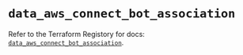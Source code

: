 # `data_aws_connect_bot_association`

Refer to the Terraform Registory for docs: [`data_aws_connect_bot_association`](https://www.terraform.io/docs/providers/aws/d/connect_bot_association).
